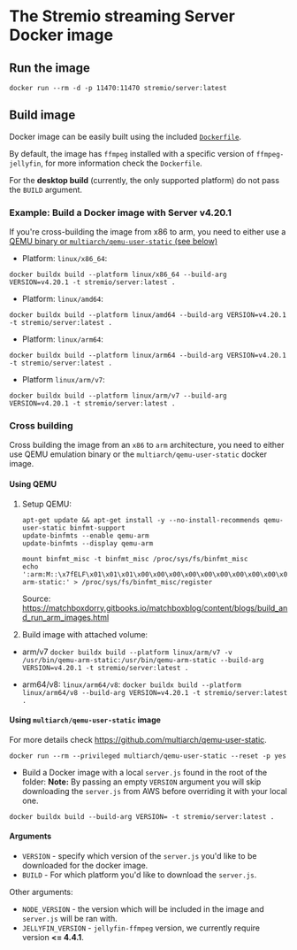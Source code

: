 # The Stremio streaming Server Docker image

## Run the image

`docker run --rm -d -p 11470:11470 stremio/server:latest`

## Build image

Docker image can be easily built using the included [`Dockerfile`](./Dockerfile).

By default, the image has `ffmpeg` installed with a specific version of `ffmpeg-jellyfin`,
for more information check the `Dockerfile`.

For the **desktop build** (currently, the only supported platform) do not pass the `BUILD` argument.

### Example: Build a Docker image with Server v4.20.1

If you're cross-building the image from x86 to arm, you need to either use a [QEMU binary or `multiarch/qemu-user-static` (see below)](#cross-building)

- Platform: `linux/x86_64`:

`docker buildx build --platform linux/x86_64 --build-arg VERSION=v4.20.1 -t stremio/server:latest .`

- Platform: `linux/amd64`:

`docker buildx build --platform linux/amd64 --build-arg VERSION=v4.20.1 -t stremio/server:latest .`

- Platform: `linux/arm64`:

`docker buildx build --platform linux/arm64 --build-arg VERSION=v4.20.1 -t stremio/server:latest .`

- Platform `linux/arm/v7`:

`docker buildx build --platform linux/arm/v7 --build-arg VERSION=v4.20.1 -t stremio/server:latest .`

### Cross building
Cross building the image from an `x86` to `arm` architecture, you need to either use QEMU emulation binary or the `multiarch/qemu-user-static` docker image.

#### Using QEMU
1. Setup QEMU:
    ```
    apt-get update && apt-get install -y --no-install-recommends qemu-user-static binfmt-support
    update-binfmts --enable qemu-arm
    update-binfmts --display qemu-arm
    ```

    ```
    mount binfmt_misc -t binfmt_misc /proc/sys/fs/binfmt_misc
    echo ':arm:M::\x7fELF\x01\x01\x01\x00\x00\x00\x00\x00\x00\x00\x00\x00\x02\x00\x28\x00:\xff\xff\xff\xff\xff\xff\xff\x00\xff\xff\xff\xff\xff\xff\xff\xff\xfe\xff\xff\xff:/usr/bin/qemu-arm-static:' > /proc/sys/fs/binfmt_misc/register 
    ```

    Source: https://matchboxdorry.gitbooks.io/matchboxblog/content/blogs/build_and_run_arm_images.html
2. Build image with attached volume:
- arm/v7
  `docker buildx build --platform linux/arm/v7 -v /usr/bin/qemu-arm-static:/usr/bin/qemu-arm-static --build-arg VERSION=v4.20.1 -t stremio/server:latest .`

- arm64/v8:
  `linux/arm64/v8`:
`docker buildx build --platform linux/arm64/v8 --build-arg VERSION=v4.20.1 -t stremio/server:latest .`

#### Using `multiarch/qemu-user-static` image

For more details check https://github.com/multiarch/qemu-user-static.

`docker run --rm --privileged multiarch/qemu-user-static --reset -p yes`


- Build a Docker image with a local `server.js` found in the root of the folder:
**Note:** By passing an empty `VERSION` argument you will skip downloading the `server.js` from AWS before overriding it with your local one.

`docker buildx build --build-arg VERSION= -t stremio/server:latest .`

#### Arguments

- `VERSION` - specify which version of the `server.js` you'd like to be downloaded for the docker image.
- `BUILD` - For which platform you'd like to download the `server.js`.

Other arguments:

- `NODE_VERSION` - the version which will be included in the image and `server.js` will be ran with.
- `JELLYFIN_VERSION` - `jellyfin-ffmpeg` version, we currently require version **<= 4.4.1**.
